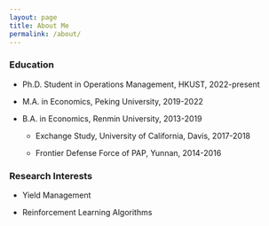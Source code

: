 ```yaml
---
layout: page
title: About Me
permalink: /about/
---
```


### Education

  * Ph.D. Student in Operations Management, HKUST, 2022-present

  * M.A. in Economics, Peking University, 2019-2022

  * B.A. in Economics, Renmin University, 2013-2019

    * Exchange Study, University of California, Davis, 2017-2018

    * Frontier Defense Force of PAP, Yunnan, 2014-2016

### Research Interests

  * Yield Management

  * Reinforcement Learning Algorithms
